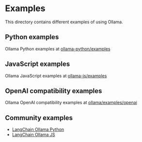 # Examples

This directory contains different examples of using Ollama.

## Python examples
Ollama Python examples at [ollama-python/examples](https://github.com/zhuangjie1125/ollama-python/tree/main/examples)


## JavaScript examples
Ollama JavaScript examples at [ollama-js/examples](https://github.com/zhuangjie1125/ollama-js/tree/main/examples)


## OpenAI compatibility examples
Ollama OpenAI compatibility examples at [ollama/examples/openai](../docs/openai.md)


## Community examples

- [LangChain Ollama Python](https://python.langchain.com/docs/integrations/chat/ollama/)
- [LangChain Ollama JS](https://js.langchain.com/docs/integrations/chat/ollama/)
